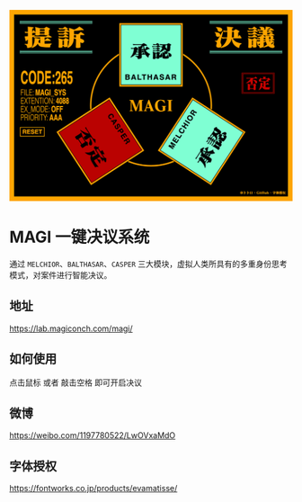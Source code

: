 ![MAGI 决议器](banner.png)

# MAGI 一键决议系统

通过 `MELCHIOR`、`BALTHASAR`、`CASPER` 三大模块，虚拟人类所具有的多重身份思考模式，对案件进行智能决议。

## 地址
https://lab.magiconch.com/magi/

## 如何使用
点击鼠标 或者 敲击空格 即可开启决议

## 微博
https://weibo.com/1197780522/LwOVxaMdO

## 字体授权
https://fontworks.co.jp/products/evamatisse/